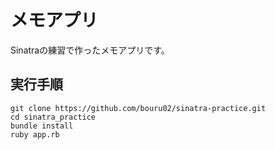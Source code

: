 # メモアプリ
Sinatraの練習で作ったメモアプリです。

## 実行手順
```
git clone https://github.com/bouru02/sinatra-practice.git
cd sinatra_practice
bundle install
ruby app.rb
```
